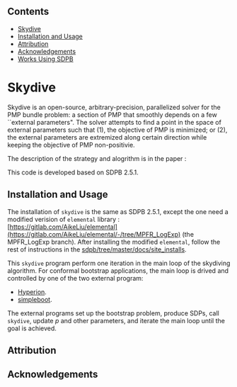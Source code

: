 ## Contents

* [Skydive](#skydive)
* [Installation and Usage](#installation-and-usage)
* [Attribution](#attribution)
* [Acknowledgements](#acknowledgements)
* [Works Using SDPB](#works-using-sdpb)

# Skydive

Skydive is an open-source, arbitrary-precision, parallelized solver for the PMP bundle problem: a section of PMP that smoothly depends on a few ``external parameters". The solver attempts to find a point in the space of external parameters such that (1), the objective of PMP is minimized; or (2), the external parameters are extremized along certain direction while keeping the objective of PMP non-positivie.

The description of the strategy and alogrithm is in the paper : 

This code is developed based on SDPB 2.5.1.

## Installation and Usage

The installation of `skydive` is the same as SDPB 2.5.1, except the one need a modified verision of `elemental` library : [https://gitlab.com/AikeLiu/elemental](https://gitlab.com/AikeLiu/elemental/-/tree/MPFR_LogExp) (the MPFR_LogExp branch). After installing the modified `elemental`, follow the rest of instructions in the [sdpb/tree/master/docs/site_installs](https://github.com/davidsd/sdpb/tree/master/docs/site_installs).

This `skydive` program perform one iteration in the main loop of the skydiving algorithm. For conformal bootstrap applications, the main loop is drived and controlled by one of the two external program:
- [Hyperion](https://gitlab.com/davidsd/dynamical-sdp).
- [simpleboot](https://gitlab.com/bootstrapcollaboration/simpleboot).

The external programs set up the bootstrap problem, produce SDPs, call `skydive`, update $p$ and other parameters, and iterate the main loop until the goal is achieved. 

## Attribution

## Acknowledgements



